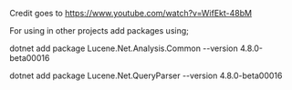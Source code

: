 Credit goes to https://www.youtube.com/watch?v=WifEkt-48bM

For using in other projects add packages using;

dotnet add package Lucene.Net.Analysis.Common --version 4.8.0-beta00016

dotnet add package Lucene.Net.QueryParser --version 4.8.0-beta00016